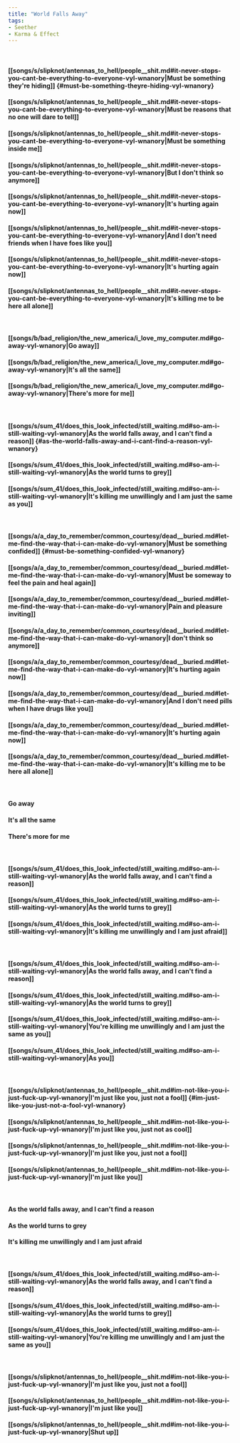```yaml
---
title: "World Falls Away"
tags:
- Seether
- Karma & Effect
---
```

&nbsp;
#### [[songs/s/slipknot/antennas_to_hell/people__shit.md#it-never-stops-you-cant-be-everything-to-everyone-vyl-wnanory|Must be something they're hiding]] {#must-be-something-theyre-hiding-vyl-wnanory}
#### [[songs/s/slipknot/antennas_to_hell/people__shit.md#it-never-stops-you-cant-be-everything-to-everyone-vyl-wnanory|Must be reasons that no one will dare to tell]]
#### [[songs/s/slipknot/antennas_to_hell/people__shit.md#it-never-stops-you-cant-be-everything-to-everyone-vyl-wnanory|Must be something inside me]]
#### [[songs/s/slipknot/antennas_to_hell/people__shit.md#it-never-stops-you-cant-be-everything-to-everyone-vyl-wnanory|But I don't think so anymore]]
#### [[songs/s/slipknot/antennas_to_hell/people__shit.md#it-never-stops-you-cant-be-everything-to-everyone-vyl-wnanory|It's hurting again now]]
#### [[songs/s/slipknot/antennas_to_hell/people__shit.md#it-never-stops-you-cant-be-everything-to-everyone-vyl-wnanory|And I don't need friends when I have foes like you]]
#### [[songs/s/slipknot/antennas_to_hell/people__shit.md#it-never-stops-you-cant-be-everything-to-everyone-vyl-wnanory|It's hurting again now]]
#### [[songs/s/slipknot/antennas_to_hell/people__shit.md#it-never-stops-you-cant-be-everything-to-everyone-vyl-wnanory|It's killing me to be here all alone]]
&nbsp;
#### [[songs/b/bad_religion/the_new_america/i_love_my_computer.md#go-away-vyl-wnanory|Go away]]
#### [[songs/b/bad_religion/the_new_america/i_love_my_computer.md#go-away-vyl-wnanory|It's all the same]]
#### [[songs/b/bad_religion/the_new_america/i_love_my_computer.md#go-away-vyl-wnanory|There's more for me]]
&nbsp;
#### [[songs/s/sum_41/does_this_look_infected/still_waiting.md#so-am-i-still-waiting-vyl-wnanory|As the world falls away, and I can't find a reason]] {#as-the-world-falls-away-and-i-cant-find-a-reason-vyl-wnanory}
#### [[songs/s/sum_41/does_this_look_infected/still_waiting.md#so-am-i-still-waiting-vyl-wnanory|As the world turns to grey]]
#### [[songs/s/sum_41/does_this_look_infected/still_waiting.md#so-am-i-still-waiting-vyl-wnanory|It's killing me unwillingly and I am just the same as you]]
&nbsp;
#### [[songs/a/a_day_to_remember/common_courtesy/dead__buried.md#let-me-find-the-way-that-i-can-make-do-vyl-wnanory|Must be something confided]] {#must-be-something-confided-vyl-wnanory}
#### [[songs/a/a_day_to_remember/common_courtesy/dead__buried.md#let-me-find-the-way-that-i-can-make-do-vyl-wnanory|Must be someway to feel the pain and heal again]]
#### [[songs/a/a_day_to_remember/common_courtesy/dead__buried.md#let-me-find-the-way-that-i-can-make-do-vyl-wnanory|Pain and pleasure inviting]]
#### [[songs/a/a_day_to_remember/common_courtesy/dead__buried.md#let-me-find-the-way-that-i-can-make-do-vyl-wnanory|I don't think so anymore]]
#### [[songs/a/a_day_to_remember/common_courtesy/dead__buried.md#let-me-find-the-way-that-i-can-make-do-vyl-wnanory|It's hurting again now]]
#### [[songs/a/a_day_to_remember/common_courtesy/dead__buried.md#let-me-find-the-way-that-i-can-make-do-vyl-wnanory|And I don't need pills when I have drugs like you]]
#### [[songs/a/a_day_to_remember/common_courtesy/dead__buried.md#let-me-find-the-way-that-i-can-make-do-vyl-wnanory|It's hurting again now]]
#### [[songs/a/a_day_to_remember/common_courtesy/dead__buried.md#let-me-find-the-way-that-i-can-make-do-vyl-wnanory|It's killing me to be here all alone]]
&nbsp;
#### Go away
#### It's all the same
#### There's more for me
&nbsp;
#### [[songs/s/sum_41/does_this_look_infected/still_waiting.md#so-am-i-still-waiting-vyl-wnanory|As the world falls away, and I can't find a reason]]
#### [[songs/s/sum_41/does_this_look_infected/still_waiting.md#so-am-i-still-waiting-vyl-wnanory|As the world turns to grey]]
#### [[songs/s/sum_41/does_this_look_infected/still_waiting.md#so-am-i-still-waiting-vyl-wnanory|It's killing me unwillingly and I am just afraid]]
&nbsp;
#### [[songs/s/sum_41/does_this_look_infected/still_waiting.md#so-am-i-still-waiting-vyl-wnanory|As the world falls away, and I can't find a reason]]
#### [[songs/s/sum_41/does_this_look_infected/still_waiting.md#so-am-i-still-waiting-vyl-wnanory|As the world turns to grey]]
#### [[songs/s/sum_41/does_this_look_infected/still_waiting.md#so-am-i-still-waiting-vyl-wnanory|You're killing me unwillingly and I am just the same as you]]
#### [[songs/s/sum_41/does_this_look_infected/still_waiting.md#so-am-i-still-waiting-vyl-wnanory|As you]]
&nbsp;
#### [[songs/s/slipknot/antennas_to_hell/people__shit.md#im-not-like-you-i-just-fuck-up-vyl-wnanory|I'm just like you, just not a fool]] {#im-just-like-you-just-not-a-fool-vyl-wnanory}
#### [[songs/s/slipknot/antennas_to_hell/people__shit.md#im-not-like-you-i-just-fuck-up-vyl-wnanory|I'm just like you, just not as cool]]
#### [[songs/s/slipknot/antennas_to_hell/people__shit.md#im-not-like-you-i-just-fuck-up-vyl-wnanory|I'm just like you, just not a fool]]
#### [[songs/s/slipknot/antennas_to_hell/people__shit.md#im-not-like-you-i-just-fuck-up-vyl-wnanory|I'm just like you]]
&nbsp;
#### As the world falls away, and I can't find a reason
#### As the world turns to grey
#### It's killing me unwillingly and I am just afraid
&nbsp;
#### [[songs/s/sum_41/does_this_look_infected/still_waiting.md#so-am-i-still-waiting-vyl-wnanory|As the world falls away, and I can't find a reason]]
#### [[songs/s/sum_41/does_this_look_infected/still_waiting.md#so-am-i-still-waiting-vyl-wnanory|As the world turns to grey]]
#### [[songs/s/sum_41/does_this_look_infected/still_waiting.md#so-am-i-still-waiting-vyl-wnanory|You're killing me unwillingly and I am just the same as you]]
&nbsp;
#### [[songs/s/slipknot/antennas_to_hell/people__shit.md#im-not-like-you-i-just-fuck-up-vyl-wnanory|I'm just like you, just not a fool]]
#### [[songs/s/slipknot/antennas_to_hell/people__shit.md#im-not-like-you-i-just-fuck-up-vyl-wnanory|I'm just like you]]
#### [[songs/s/slipknot/antennas_to_hell/people__shit.md#im-not-like-you-i-just-fuck-up-vyl-wnanory|Shut up]]
